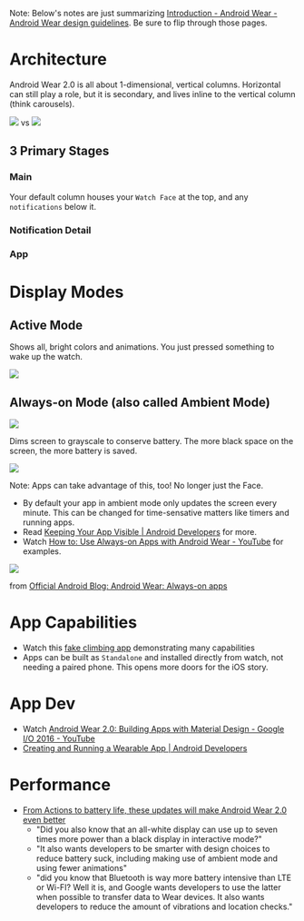 Note: Below's notes are just summarizing [Introduction \- Android Wear \- Android Wear design guidelines](https://www.google.com/design/spec-wear/android-wear/introduction.html). Be sure to flip through those pages.

# Architecture
Android Wear 2.0 is all about 1-dimensional, vertical columns. Horizontal can still play a role, but it is secondary, and lives inline to the vertical column (think carousels).

![](https://storage.googleapis.com/material-design/publish/wear_v_3/assets/0B5QhgrCEXHzxZExrQUxveTFTa2s/optimize_for_vertical_layout_1.png) vs ![](https://storage.googleapis.com/material-design/publish/wear_v_3/assets/0B5QhgrCEXHzxNW1aLUFGanJWNjA/optimize_for_vertical_layout_2.png)

## 3 Primary Stages
### Main
Your default column houses your `Watch Face` at the top, and any `notifications` below it.

### Notification Detail

### App

# Display Modes
## Active Mode
Shows all, bright colors and animations. You just pressed something to wake up the watch.

![](https://storage.googleapis.com/material-design/publish/wear_v_3/assets/0B2SJIKn8-BKoMzMxWlRWd0JvU3c/pfadm-01.png)

## Always-on Mode (also called Ambient Mode)
![](https://storage.googleapis.com/gweb-uniblog-publish-prod/original_images/Android-Wear-watches.gif)

Dims screen to grayscale to conserve battery. The more black space on the screen, the more battery is saved.

![](https://storage.googleapis.com/material-design/publish/wear_v_3/assets/0B2SJIKn8-BKoNF9aRzdSci1mSTg/pfadm-02.png)

Note: Apps can take advantage of this, too! No longer just the Face.
- By default your app in ambient mode only updates the screen every minute. This can be changed for time-sensative matters like timers and running apps.
- Read [Keeping Your App Visible \| Android Developers](https://developer.android.com/training/wearables/apps/always-on.html) for more.
- Watch [How to: Use Always\-on Apps with Android Wear \- YouTube](https://www.youtube.com/watch?v=_-xYB9EBTaA) for examples.

![](https://1.bp.blogspot.com/-Jz1tjR2Ouyc/VYyZ9thRtmI/AAAAAAAAAhE/wajr8jHut4Q/s320/Screen%2BShot%2B2015-06-25%2Bat%2B5.16.24%2BPM.png)

from [Official Android Blog: Android Wear: Always\-on apps](https://android.googleblog.com/2015/06/android-wear-always-on-apps.html)

# App Capabilities
- Watch this [fake climbing app](https://youtu.be/Hw37dxW6q5g?t=27m12s) demonstrating many capabilities
- Apps can be built as `Standalone` and installed directly from watch, not needing a paired phone. This opens more doors for the iOS story.

# App Dev
- Watch [Android Wear 2\.0: Building Apps with Material Design \- Google I/O 2016 \- YouTube](https://www.youtube.com/watch?v=LtD7eJp2ILo)
- [Creating and Running a Wearable App \| Android Developers](https://developer.android.com/training/wearables/apps/creating.html)



# Performance
  - [From Actions to battery life, these updates will make Android Wear 2.0 even better](https://www.wareable.com/android-wear/android-wear-updates-actions-battery-life-456)
    - "Did you also know that an all-white display can use up to seven times more power than a black display in interactive mode?"
    - "It also wants developers to be smarter with design choices to reduce battery suck, including making use of ambient mode and using fewer animations"
    - "did you know that Bluetooth is way more battery intensive than LTE or Wi-FI? Well it is, and Google wants developers to use the latter when possible to transfer data to Wear devices. It also wants developers to reduce the amount of vibrations and location checks."